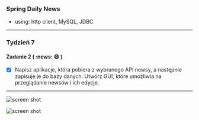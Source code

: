 ### Spring Daily News
- using: http client, MySQL, JDBC

***
### Tydzień 7
#### Zadanie 2 ( :news: :smile: )
- [X] Napisz aplikacje, która pobiera z wybranego API newsy, a następnie zapisuje je do bazy danych. Utwórz GUI, które umożliwia na przeglądanie newsów i ich edycje.
***

![screen shot](https://github.com/Rafal-Stefanski/Spring-DailyNews-App/blob/master/src/main/resources/static/screen_shot_01.png)

![screen shot](https://github.com/Rafal-Stefanski/Spring-DailyNews-App/blob/master/src/main/resources/static/screen_shot_02.png)
